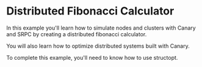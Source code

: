 # Distributed Fibonacci Calculator

In this example you'll learn how to simulate nodes and clusters
with Canary and SRPC by creating a distributed fibonacci calculator.

You will also learn how to optimize distributed systems built with Canary.

To complete this example, you'll need to know how to use structopt.

